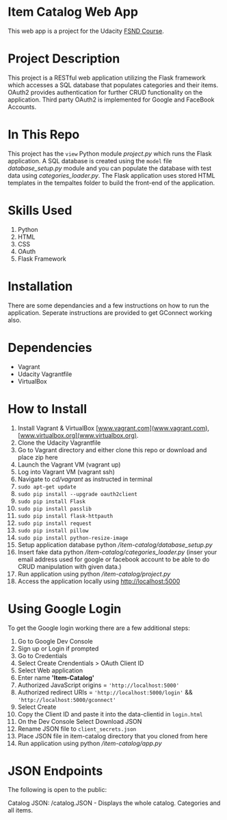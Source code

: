 # Item Catalog Web App #
This web app is a project for the Udacity [FSND Course](https://www.udacity.com).

# Project Description #
This project is a RESTful web application utilizing the Flask framework which accesses a SQL database that populates categories and their items. OAuth2 provides authentication for further CRUD functionality on the application. Third party OAuth2 is implemented for Google and FaceBook Accounts.

# In This Repo #
This project has the `view` Python module *project.py* which runs the Flask application. A SQL database is created using the `model` file *database_setup.py* module and you can populate the database with test data using *categories_loader.py*. The Flask application uses stored HTML templates in the tempaltes folder to build the front-end of the application.

# Skills Used #
1. Python
2. HTML
3. CSS
4. OAuth
5. Flask Framework

# Installation #
There are some dependancies and a few instructions on how to run the application. Seperate instructions are provided to get GConnect working also.

# Dependencies #
- Vagrant
- Udacity Vagrantfile
- VirtualBox

# How to Install #
1. Install Vagrant & VirtualBox [www.vagrant.com](www.vagrant.com), [www.virtualbox.org](www.virtualbox.org).
2. Clone the Udacity Vagrantfile
3. Go to Vagrant directory and either clone this repo or download and place zip here
4. Launch the Vagrant VM (vagrant up)
5. Log into Vagrant VM (vagrant ssh)
6. Navigate to *cd/vagrant* as instructed in terminal
7. `sudo apt-get update`
8. `sudo pip install --upgrade oauth2client`
9. `sudo pip install Flask`
10. `sudo pip install passlib`
11. `sudo pip install flask-httpauth`
12. `sudo pip install request`
13. `sudo pip install pillow`
14. `sudo pip install python-resize-image`
13. Setup application database python */item-catalog/database_setup.py*
14. Insert fake data python */item-catalog/categories_loader.py* (inser your email address used for google or facebook account to be able to do CRUD manipulation with given data.)
15. Run application using python */item-catalog/project.py*
16. Access the application locally using [http://localhost:5000](http://localhost:5000)

# Using Google Login #
To get the Google login working there are a few additional steps:

1. Go to Google Dev Console
2. Sign up or Login if prompted
3. Go to Credentials
4. Select Create Crendentials > OAuth Client ID
5. Select Web application
6. Enter name **'Item-Catalog'**
7. Authorized JavaScript origins = `'http://localhost:5000'`
8. Authorized redirect URIs = `'http://localhost:5000/login'` && `'http://localhost:5000/gconnect'`
9. Select Create
10. Copy the Client ID and paste it into the data-clientid in `login.html`
11. On the Dev Console Select Download JSON
12. Rename JSON file to `client_secrets.json`
13. Place JSON file in item-catalog directory that you cloned from here
14. Run application using python */item-catalog/app.py*

# JSON Endpoints #
The following is open to the public:

Catalog JSON: /catalog.JSON - Displays the whole catalog. Categories and all items.

